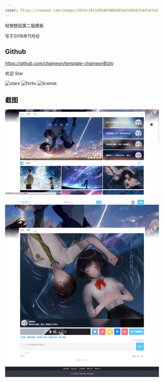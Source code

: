 ```yaml
---
cover: https://nexmoe.com/images/20161101%E8%BD%BB%E6%83%8B%E5%A3%81%E7%BA%B8%E7%AC%AC%E4%BA%8C%E7%89%88%E6%A8%A1%E6%9D%BF/800.png
---
```




轻惋壁纸第二版模板

写于2016年11月份

<!--more-->

## Github

https://github.com/chainwon/template-chainwonBizhi

欢迎 Star

![stars](https://img.shields.io/github/stars/nexmoe/template-chainwonBizhi.svg)
![forks](https://img.shields.io/github/forks/nexmoe/template-chainwonBizhi.svg)
![license](https://img.shields.io/github/license/nexmoe/template-chainwonBizhi.svg)


## 截图

![800](../../images/20161101轻惋壁纸第二版模板/800.png)

![801](../../images/20161101轻惋壁纸第二版模板/801-1604560984789.png)